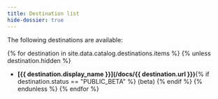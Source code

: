 ```yaml
---
title: Destination list
hide-dossier: true
---
```



The following destinations are available:

{% for destination in site.data.catalog.destinations.items %}
{% unless destination.hidden %}
- **[{{ destination.display_name }}](/docs/{{ destination.url }})**{% if destination.status == "PUBLIC_BETA" %} (beta) {% endif %}
{% endunless %}
{% endfor %}
